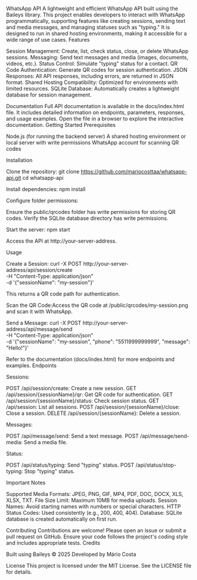 WhatsApp API
A lightweight and efficient WhatsApp API built using the Baileys library. This project enables developers to interact with WhatsApp programmatically, supporting features like creating sessions, sending text and media messages, and managing statuses such as "typing." It is designed to run in shared hosting environments, making it accessible for a wide range of use cases.
Features

Session Management: Create, list, check status, close, or delete WhatsApp sessions.
Messaging: Send text messages and media (images, documents, videos, etc.).
Status Control: Simulate "typing" status for a contact.
QR Code Authentication: Generate QR codes for session authentication.
JSON Responses: All API responses, including errors, are returned in JSON format.
Shared Hosting Compatibility: Optimized for environments with limited resources.
SQLite Database: Automatically creates a lightweight database for session management.

Documentation
Full API documentation is available in the docs/index.html file. It includes detailed information on endpoints, parameters, responses, and usage examples. Open the file in a browser to explore the interactive documentation.
Getting Started
Prerequisites

Node.js (for running the backend server)
A shared hosting environment or local server with write permissions
WhatsApp account for scanning QR codes

Installation

Clone the repository:
git clone https://github.com/mariocosttaa/whatsapp-api.git
cd whatsapp-api


Install dependencies:
npm install


Configure folder permissions:

Ensure the public/qrcodes folder has write permissions for storing QR codes.
Verify the SQLite database directory has write permissions.


Start the server:
npm start


Access the API at http://your-server-address.


Usage

Create a Session:
curl -X POST http://your-server-address/api/session/create \
-H "Content-Type: application/json" \
-d '{"sessionName": "my-session"}'

This returns a QR code path for authentication.

Scan the QR Code:Access the QR code at /public/qrcodes/my-session.png and scan it with WhatsApp.

Send a Message:
curl -X POST http://your-server-address/api/message/send \
-H "Content-Type: application/json" \
-d '{"sessionName": "my-session", "phone": "5511999999999", "message": "Hello!"}'



Refer to the documentation (docs/index.html) for more endpoints and examples.
Endpoints

Sessions:

POST /api/session/create: Create a new session.
GET /api/session/{sessionName}/qr: Get QR code for authentication.
GET /api/session/{sessionName}/status: Check session status.
GET /api/session: List all sessions.
POST /api/session/{sessionName}/close: Close a session.
DELETE /api/session/{sessionName}: Delete a session.


Messages:

POST /api/message/send: Send a text message.
POST /api/message/send-media: Send a media file.


Status:

POST /api/status/typing: Send "typing" status.
POST /api/status/stop-typing: Stop "typing" status.



Important Notes

Supported Media Formats: JPEG, PNG, GIF, MP4, PDF, DOC, DOCX, XLS, XLSX, TXT.
File Size Limit: Maximum 10MB for media uploads.
Session Names: Avoid starting names with numbers or special characters.
HTTP Status Codes: Used consistently (e.g., 200, 400, 404).
Database: SQLite database is created automatically on first run.

Contributing
Contributions are welcome! Please open an issue or submit a pull request on GitHub. Ensure your code follows the project's coding style and includes appropriate tests.
Credits

Built using Baileys © 2025
Developed by Mário Costa

License
This project is licensed under the MIT License. See the LICENSE file for details.
